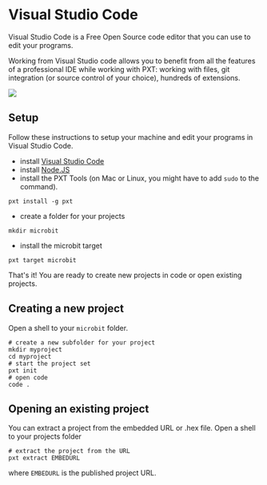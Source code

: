 # Visual Studio Code

Visual Studio Code is a Free Open Source code editor that you can use to edit your programs.

Working from Visual Studio code allows you to benefit from all the features
of a professional IDE while working with PXT: working with files, 
git integration (or source control of your choice), hundreds of extensions.

![](https://code.visualstudio.com/home/home-screenshot-win-lg.png)

## Setup

Follow these instructions to setup your machine and edit your programs in Visual Studio Code.

* install [Visual Studio Code](https://code.visualstudio.com/)
* install [Node.JS](https://nodejs.org/en/)
* install the PXT Tools (on Mac or Linux, you might have to add ``sudo`` to the command).
```
pxt install -g pxt
```
* create a folder for your projects
```
mkdir microbit
```
* install the microbit target
```
pxt target microbit
```

That's it! You are ready to create new projects in code or open existing projects.

## Creating a new project

Open a shell to your ``microbit`` folder.

```
# create a new subfolder for your project
mkdir myproject
cd myproject
# start the project set
pxt init
# open code
code . 
```

## Opening an existing project 

You can extract a project from the embedded URL or .hex file. Open a shell to your projects folder

```
# extract the project from the URL
pxt extract EMBEDURL
```
where ``EMBEDURL`` is the published project URL.